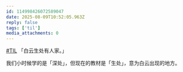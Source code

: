 ```yaml
---
id: 114998426072589047
date: 2025-08-09T10:52:05.963Z
reply: false
tags: ['til']
media_attachments: 0
---
```


[#TIL](https://e5n.cc/tags/TIL) 「白云生处有人家。」

我们小时候学的是「深处」，但现在的教材是「生处」，意为白云出现的地方。

